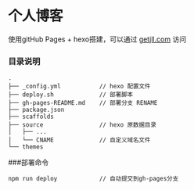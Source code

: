 # 个人博客
使用gitHub Pages + hexo搭建，可以通过 [getjll.com](getjll.com) 访问

### 目录说明

```
.
├── _config.yml           // hexo 配置文件
├── deploy.sh	          // 部署脚本
├── gh-pages-README.md    // 部署分支 RENAME
├── package.json
├── scaffolds
├── source                // hexo 原数据目录
│   ├── ...
│   └── CNAME             // 自定义域名文件
└── themes
```
###部署命令
```
npm run deploy            // 自动提交到gh-pages分支
```